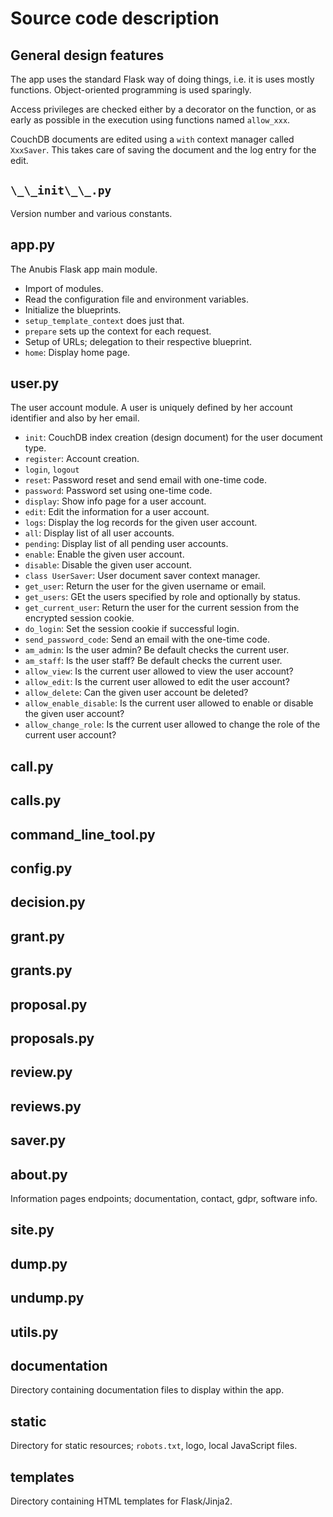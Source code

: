 # Source code description

## General design features

The app uses the standard Flask way of doing things, i.e. it is uses mostly
functions. Object-oriented programming is used sparingly.

Access privileges are checked either by a decorator on the function,
or as early as possible in the execution using functions named `allow_xxx`.

CouchDB documents are edited using a `with` context manager called `XxxSaver`.
This takes care of saving the document and the log entry for the edit.

## `\_\_init\_\_.py`

Version number and various constants.

## app.py

The Anubis Flask app main module.

- Import of modules.
- Read the configuration file and environment variables.
- Initialize the blueprints.
- `setup_template_context` does just that.
- `prepare` sets up the context for each request.
- Setup of URLs; delegation to their respective blueprint.
- `home`: Display home page.

## user.py

The user account module. A user is uniquely defined by her account identifier
and also by her email.

- `init`: CouchDB index creation (design document) for the user document type.
- `register`: Account creation.
- `login`, `logout`
- `reset`: Password reset and send email with one-time code.
- `password`: Password set using one-time code.
- `display`: Show info page for a user account.
- `edit`: Edit the information for a user account.
- `logs`: Display the log records for the given user account.
- `all`: Display list of all user accounts.
- `pending`: Display list of all pending user accounts.
- `enable`: Enable the given user account.
- `disable`: Disable the given user account.
- `class UserSaver`: User document saver context manager.
- `get_user`: Return the user for the given username or email.
- `get_users`: GEt the users specified by role and optionally by status.
- `get_current_user`: Return the user for the current session from the
   encrypted session cookie.
- `do_login`: Set the session cookie if successful login.
- `send_password_code`: Send an email with the one-time code.
- `am_admin`: Is the user admin? Be default checks the current user.
- `am_staff`: Is the user staff? Be default checks the current user.
- `allow_view`: Is the current user allowed to view the user account?
- `allow_edit`: Is the current user allowed to edit the user account?
- `allow_delete`: Can the given user account be deleted?
- `allow_enable_disable`: Is the current user allowed to enable or disable
   the given user account?
- `allow_change_role`: Is the current user allowed to change the role
   of the current user account?

## call.py

## calls.py

## command_line_tool.py

## config.py

## decision.py

## grant.py

## grants.py

## proposal.py

## proposals.py

## review.py

## reviews.py

## saver.py

## about.py

Information pages endpoints; documentation, contact, gdpr, software info.

## site.py

## dump.py

## undump.py

## utils.py

## documentation

Directory containing documentation files to display within the app.

## static

Directory for static resources; `robots.txt`, logo, local JavaScript files.

## templates

Directory containing HTML templates for Flask/Jinja2.
